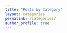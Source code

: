 ```yaml
---
title: "Posts by Category"
layout: categories
permalink: /categories/
author_profile: true
---
```


<!-- Cookie Consent Banner -->
<div id="cookie-consent-banner" class="cookie-consent-banner" style="display: none;">
  <div class="cookie-consent-content">
    <div class="cookie-consent-text">
      <h4>Cookie Notice</h4>
      <p>We use cookies to analyze site traffic and improve your experience. By continuing to use our site, you consent to our use of cookies. 
        <a href="/privacy-policy/" target="_blank">Learn more in our Privacy Policy</a>.
      </p>
    </div>
    <div class="cookie-consent-buttons">
      <button id="cookie-accept" class="btn btn--primary btn--small">Accept All</button>
      <button id="cookie-decline" class="btn btn--small">Decline</button>
      <button id="cookie-settings" class="btn btn--small">Settings</button>
    </div>
  </div>
</div>
